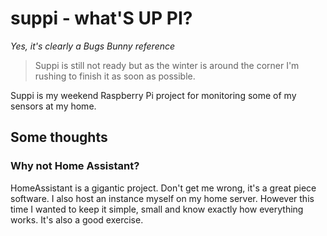# suppi - what'S UP PI?

*Yes, it's clearly a Bugs Bunny reference*

> Suppi is still not ready but as the winter is around the corner I'm rushing to finish it as soon as possible.

Suppi is my weekend Raspberry Pi project for monitoring some of my sensors at my home.

## Some thoughts

### Why not Home Assistant?

HomeAssistant is a gigantic project. Don't get me wrong, it's a great piece software. I also host an instance myself
on my home server. However this time I wanted to keep it simple, small and know exactly how everything works. It's
also a good exercise.

